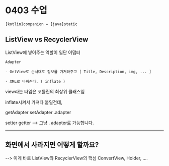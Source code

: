 # 0403 수업

```
[kotlin]companion = [java]static
```

## ListView vs RecyclerView

ListView에 넣어주는 역할이 일단 어댑터

```
Adapter

- GetView로 순서대로 정보를 가져와주고 [ Title, Description, img, ... ]

- XML로 바꿔준다. ( inflate )

```

view라는 타입은 코틀린의 최상위 클래스임

inflate시켜서 가져다 붙일건데,

getAdapter
setAdapter
.adapter

setter getter --> 그냥 . adapter로 가능합니다.

---

## 화면에서 사라지면 어떻게 할까요?

--> 이게 바로 ListView와 RecyclerView의 핵심 ConvertView, Holder, ....
